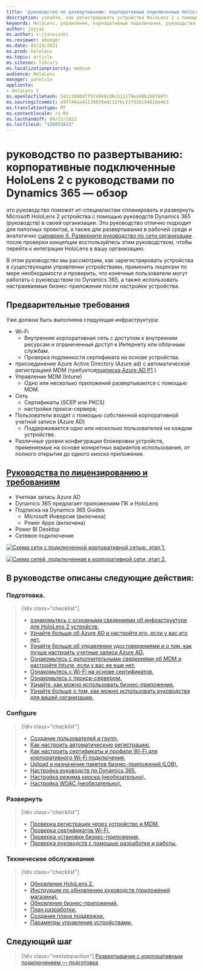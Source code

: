 ```yaml
---
title: 'руководство по развертыванию: корпоративные подключенные HoloLens 2 с руководствами по Dynamics 365 — обзор'
description: узнайте, как регистрировать устройства HoloLens 2 с помощью руководств Dynamics 365 по корпоративной сети.
keywords: HoloLens, управление, корпоративные подключения, руководства по Dynamics 365, AAD, Azure AD, MDM, управление мобильными устройствами
author: joyjaz
ms.author: v-jjaswinski
ms.reviewer: aboeger
ms.date: 03/24/2021
ms.prod: hololens
ms.topic: article
ms.sitesec: library
ms.localizationpriority: medium
audience: HoloLens
manager: yannisle
appliesto:
- HoloLens 2
ms.openlocfilehash: 541c1080d7f5fe9491d6cb11179ea98b160f687c
ms.sourcegitcommit: e9f746aa41139859edc12fbc21f926c9461da4b3
ms.translationtype: MT
ms.contentlocale: ru-RU
ms.lasthandoff: 09/13/2021
ms.locfileid: "126033423"
---
```

# <a name="deployment-guide---corporate-connected-hololens-2-with-dynamics-365-guides---overview"></a>руководство по развертыванию: корпоративные подключенные HoloLens 2 с руководствами по Dynamics 365 — обзор

это руководство поможет ит-специалистам спланировать и развернуть Microsoft HoloLens 2 устройства с помощью руководств Dynamics 365 (руководств) в своей организации. Это руководство отлично подходит для пилотных проектов, а также для развертывания в рабочей среде и аналогично [сценарию б. Разверните руководство по сети организации](/hololens/common-scenarios#scenario-b-deploy-inside-your-organizations-network) . после проверки концепции воспользуйтесь этим руководством, чтобы перейти к интеграции HoloLens в вашу организацию.

В этом руководство мы рассмотрим, как зарегистрировать устройства в существующем управлении устройствами, применить лицензии по мере необходимости и проверить, что конечные пользователи могут работать с руководством по Dynamics 365, а также использовать настраиваемые бизнес-приложения после настройки устройства. 

## <a name="prerequisites"></a>Предварительные требования

Уже должна быть выполнена следующая инфраструктура:
- Wi-Fi
    - Внутренняя корпоративная сеть с доступом к внутренним ресурсам и ограниченный доступ к Интернету или облачным службам.
    - Проверка подлинности сертификата на основе устройства.
- присоединение Azure Active Directory (Azure ad) с автоматической регистрацией MDM (требуется[подписка Azure AD P1](/azure/active-directory/fundamentals/active-directory-whatis) )
- Управление MDM (Intune)
    - Одно или несколько приложений развертываются с помощью MDM.
- Сеть 
    - Сертификаты (SCEP или PKCS)
    - настройки прокси-сервера;
- Пользователи входят с помощью собственной корпоративной учетной записи (Azure AD)
    - Поддерживается одно или несколько пользователей на каждом устройстве.
- Различные уровни конфигурации блокировки устройств, применяемые на основе конкретных вариантов использования, от полного открытия до одного киоска приложения.

## <a name="guides-licensing-and-requirements"></a>[Руководства по лицензированию и требованиям](/dynamics365/mixed-reality/guides/requirements#licensing-and-product-requirements)

- Учетная запись Azure AD
- Dynamics 365 предлагает приложениям ПК и HoloLens
- Подписка на Dynamics 365 Guides
    - Microsoft Инверсия (включена)
    - Power Apps (включена)
- Power BI Desktop
- Сетевое подключение

[![Схема сети с подключенной корпоративной сетью, этап 1. ](./images/deployment-guides-revised-scenario-b-01-1.png)](./images/deployment-guides-revised-scenario-b-01-1.png#lightbox)

[![Схема сетей, подключенная к корпоративной сети, этап 2. ](./images/deployment-guides-revised-scenario-b-02-1.png)](./images/deployment-guides-revised-scenario-b-02-1.png#lightbox)

## <a name="in-this-guide-you-will"></a>В руководстве описаны следующие действия:
### <a name="prepare"></a>Подготовка.
> [!div class="checklist"]
>- [ознакомьтесь с основными сведениями об инфраструктуре для HoloLens 2 устройств.](hololens2-corp-connected-prepare.md#infrastructure-essentials)
>- [Узнайте больше об Azure AD и настройте его, если у вас его нет.](hololens2-corp-connected-prepare.md#azure-active-directory)
>- [Узнайте больше об управлении удостоверениями и о том, как лучше настроить учетные записи Azure AD.](hololens2-corp-connected-prepare.md#identity-management)
>- [Ознакомьтесь с дополнительными сведениями об MDM и настройте Intune, если у вас ее еще нет.](hololens2-corp-connected-prepare.md#mobile-device-management)
>- [Ознакомьтесь с Wi-Fi на основе сертификатов.](hololens2-corp-connected-prepare.md#certificates)
>- [Ознакомьтесь с прокси-сервером.](hololens2-corp-connected-prepare.md#proxy)
>- [Узнайте, как можно использовать бизнес-приложения.](hololens2-corp-connected-prepare.md#line-of-business-apps)
>- [Узнайте больше о том, как можно использовать руководства для вашей организации.](hololens2-corp-connected-prepare.md#guides-playbook)
### <a name="configure"></a>Configure
> [!div class="checklist"]
>- [Создание пользователей и групп.](hololens2-corp-connected-configure.md#azure-users-and-groups)
>- [Как настроить автоматическую регистрацию.](hololens2-corp-connected-configure.md#auto-enrollment-on-hololens-2)
>- [Как настроить сертификаты и профили Wi-Fi для корпоративного Wi-Fi подключения.](hololens2-corp-connected-configure.md#corporate-wi-fi-connectivity)
>- [Upload и назначение пакетов бизнес-приложений (LOB).](hololens2-corp-connected-configure.md#app-deployment)
>- [Настройка руководств по Dynamics 365.](hololens2-corp-connected-configure.md#setup-guides-application-licenses-dataverse-and-authoring)
>- [Настройка режима киоска (необязательно).](hololens2-corp-connected-configure.md#optional-kiosk-mode)
>- [Настройка WDAC (необязательно).](hololens2-corp-connected-configure.md#optional-wdac)
### <a name="deploy"></a>Развернуть
> [!div class="checklist"]
>-  [Проверка регистрации через устройство и MDM.](hololens2-corp-connected-deploy.md#enrollment-validation)
>-  [Проверка сертификатов Wi-Fi.](hololens2-corp-connected-deploy.md#wi-fi-certificate-validation)
>-  [Проверка установки бизнес-приложения.](hololens2-corp-connected-deploy.md#validate-lob-app-install)
>-  [Проверка руководств с помощью разработки и работы.](hololens2-corp-connected-deploy.md#validate-dynamics-365-guides)
### <a name="maintain"></a>Техническое обслуживание
> [!div class="checklist"]
>- [Обновление HoloLens 2.](hololens2-corp-connected-maintain.md#update-hololens)
>- [Инструкции по обновлению руководств (приложений магазина).](hololens2-corp-connected-maintain.md#how-to-update-dynamics-365-guides-and-other-store-apps)
>- [Обновление бизнес-приложений.](hololens2-corp-connected-maintain.md#how-to-update-lob-apps) 
>- [План разработки.](hololens2-corp-connected-maintain.md#development-plan) 
>- [Создание плана поддержки.](hololens2-corp-connected-maintain.md#support-plan)
>- [Параметры управления устройствами.](hololens2-corp-connected-maintain.md#device-management)

## <a name="next-step"></a>Следующий шаг 
> [!div class="nextstepaction"]
> [Развертывание с корпоративным подключением — подготовка](hololens2-corp-connected-prepare.md)
